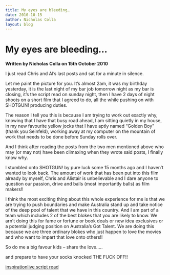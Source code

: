 ```yaml
---
title: My eyes are bleeding…
date: 2010-10-15
author: Nicholas Colla
layout: blog
---
```

# My eyes are bleeding…

**Written by Nicholas Colla on 15th October 2010**

I just read Chris and Al’s last posts and sat for a minute in silence.

Let me paint the picture for you. It’s almost 2am, it was my birthday yesterday, it is the last night of my bar job tomorrow night as my bar is closing, it’s the script read on sunday night, then I have 2 days of night shoots on a short film that I agreed to do, all the while pushing on with SHOTGUN! producing duties.

The reason I tell you this is because I am trying to work out exactly why, knowing that I have that busy road ahead, I am sitting quietly in my house, in my new favourite yellow jocks that I have aptly named “Golden Boy” (thank you Seinfeld), working away at my computer on the mountain of work that needs to be done before Sunday rolls over.

And I think after reading the posts from the two men mentioned above who may (or may not) have been climaxing when they wrote said posts, I finally know why.

I stumbled onto SHOTGUN! by pure luck some 15 months ago and I haven’t wanted to look back. The amount of work that has been put into this film already by myself, Chris and Alistair is unbelievable and I dare anyone to question our passion, drive and balls (most importantly balls) as film makers!!

I think the most exciting thing about this whole experience for me is that we are trying to push boundaries and make Australia stand up and take notice of the deep pool of talent that we have in this country. And I am part of a team which includes 2 of the best blokes that you are likely to know. We arn’t doing this for fame or fortune or book deals or new idea exclusives or a potential judging position on Australia’s Got Talent. We are doing this because we are three ordinary blokes who just happen to love the movies and who want to impart that love onto others!!

So do me a big favour kids – share the love…..

and prepare to have your socks knocked THE FUCK OFF!!

[inspiration](./../tag/inspiration/)[live script read](./../tag/live-script-read/)